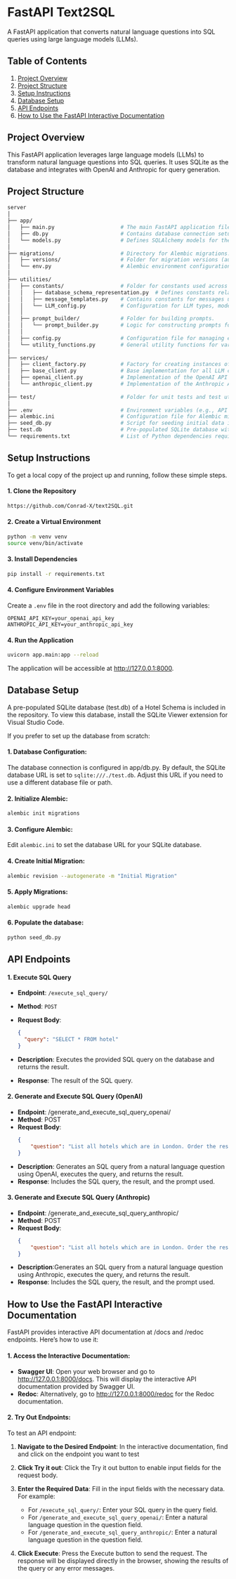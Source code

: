 # FastAPI Text2SQL

A FastAPI application that converts natural language questions into SQL queries using large language models (LLMs).

## Table of Contents
1. [Project Overview](#project-overview)
2. [Project Structure](#project-structure)
3. [Setup Instructions](#setup-instructions)
4. [Database Setup](#database-setup)
5. [API Endpoints](#api-endpoints)
6. [How to Use the FastAPI Interactive Documentation](#how-to-use-the-fastapi-interactive-documentation)


## Project Overview
This FastAPI application leverages large language models (LLMs) to transform natural language questions into SQL queries. It uses SQLite as the database and integrates with OpenAI and Anthropic for query generation.


## Project Structure

```bash
server
│
├── app/
│   ├── main.py                     # The main FastAPI application file that defines the API endpoints and runs the server.
│   ├── db.py                       # Contains database connection setup and session management.
│   └── models.py                   # Defines SQLAlchemy models for the database schema.
│
├── migrations/                     # Directory for Alembic migrations.
│   ├── versions/                   # Folder for migration versions (automatically generated migration scripts).
│   └── env.py                      # Alembic environment configuration for managing database migrations.
│
├── utilities/
│   ├── constants/                  # Folder for constants used across the project.
│   │   ├── database_schema_representation.py  # Defines constants related to the database schema for use in prompts.
│   │   ├── message_templates.py    # Contains constants for messages used throughout the application.
│   │   └── LLM_config.py           # Configuration for LLM types, models, and valid model lists.
│   │   
│   ├── prompt_builder/             # Folder for building prompts.
│   │   └── prompt_builder.py       # Logic for constructing prompts for LLMs based on user input and database schema.
│   │ 
│   ├── config.py                   # Configuration file for managing environment variables, including API keys.
│   └── utility_functions.py        # General utility functions for various operations.
│
├── services/
│   ├── client_factory.py           # Factory for creating instances of LLM clients.
│   ├── base_client.py              # Base implementation for all LLM clients, defining common interfaces and methods.
│   ├── openai_client.py            # Implementation of the OpenAI API client, extending the base client.
│   └── anthropic_client.py         # Implementation of the Anthropic API client, extending the base client.
│
├── test/                           # Folder for unit tests and test utilities.
│
├── .env                            # Environment variables (e.g., API keys) stored securely.
├── alembic.ini                     # Configuration file for Alembic migrations.
├── seed_db.py                      # Script for seeding initial data into the database.
├── test.db                         # Pre-populated SQLite database with sample data for testing.
└── requirements.txt                # List of Python dependencies required for the project.
```

## Setup Instructions

To get a local copy of the project up and running, follow these simple steps.

#### 1. Clone the Repository

```sh
https://github.com/Conrad-X/text2SQL.git
```

#### 2. Create a Virtual Environment
```sh
python -m venv venv
source venv/bin/activate
```

#### 3. Install Dependencies
```sh
pip install -r requirements.txt
```

#### 4. Configure Environment Variables
Create a `.env` file in the root directory and add the following variables:

```plaintext
OPENAI_API_KEY=your_openai_api_key
ANTHROPIC_API_KEY=your_anthropic_api_key
```
#### 4. Run the Application

```bash
uvicorn app.main:app --reload
```
The application will be accessible at http://127.0.0.1:8000.

## Database Setup
A pre-populated SQLite database (test.db) of a Hotel Schema is included in the repository. To view this database, install the SQLite Viewer extension for Visual Studio Code.

If you prefer to set up the database from scratch:

#### 1. Database Configuration:
The database connection is configured in app/db.py. By default, the SQLite database URL is set to `sqlite:///./test.db`. Adjust this URL if you need to use a different database file or path.

#### 2. Initialize Alembic:
```sh
alembic init migrations
```

#### 3. Configure Alembic: 
Edit `alembic.ini` to set the database URL for your SQLite database.

#### 4. Create Initial Migration:

```sh
alembic revision --autogenerate -m "Initial Migration"
```
#### 5. Apply Migrations:

```sh
alembic upgrade head
```

#### 6. Populate the database:

```sh
python seed_db.py
```

## API Endpoints

#### 1. Execute SQL Query

- **Endpoint**: `/execute_sql_query/`
- **Method**: `POST`
- **Request Body**:

  ```json
  {
    "query": "SELECT * FROM hotel"
  }
  ```
 - **Description**: Executes the provided SQL query on the database and returns the result.

 - **Response**: The result of the SQL query.

#### 2. Generate and Execute SQL Query (OpenAI)
 - **Endpoint**: /generate_and_execute_sql_query_openai/
 - **Method**: POST
 - **Request Body**:
    ```json
    {
        "question": "List all hotels which are in London. Order the result in descending order by hotel name."
    }
    ```
 - **Description**: Generates an SQL query from a natural language question using OpenAI, executes the query, and returns the result.
 - **Response**: Includes the SQL query, the result, and the prompt used.

#### 3. Generate and Execute SQL Query (Anthropic)
 - **Endpoint**: /generate_and_execute_sql_query_anthropic/
 - **Method**: POST
 - **Request Body**:
    ```json
    {
        "question": "List all hotels which are in London. Order the result in descending order by hotel name."
    }
    ```
 - **Description**:Generates an SQL query from a natural language question using Anthropic, executes the query, and returns the result.
 - **Response**: Includes the SQL query, the result, and the prompt used.

## How to Use the FastAPI Interactive Documentation
FastAPI provides interactive API documentation at /docs and /redoc endpoints. Here’s how to use it:

#### 1. Access the Interactive Documentation:

- **Swagger UI**: Open your web browser and go to http://127.0.0.1:8000/docs. This will display the interactive API documentation provided by Swagger UI.
- **Redoc**: Alternatively, go to http://127.0.0.1:8000/redoc for the Redoc documentation.

#### 2. Try Out Endpoints:
To test an API endpoint:

1. **Navigate to the Desired Endpoint**: In the interactive documentation, find and click on the endpoint you want to test

2. **Click Try it out**: Click the Try it out button to enable input fields for the request body.

3. **Enter the Required Data**: Fill in the input fields with the necessary data. For example:
    - For `/execute_sql_query/`: Enter your SQL query in the query field.
    - For `/generate_and_execute_sql_query_openai/`: Enter a natural language question in the question field.
    - For `/generate_and_execute_sql_query_anthropic/`: Enter a natural language question in the question field.

4. **Click Execute**: Press the Execute button to send the request. The response will be displayed directly in the browser, showing the results of the query or any error messages.
